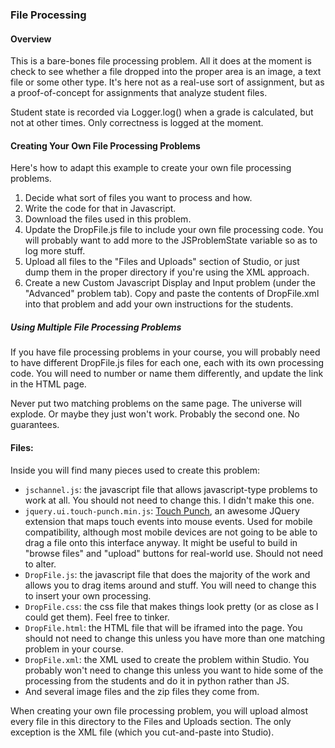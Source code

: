 ### File Processing ###

#### Overview ####
This is a bare-bones file processing problem. All it does at the moment is check to see whether a file dropped into the proper area is an image, a text file or some other type. It's here not as a real-use sort of assignment, but as a proof-of-concept for assignments that analyze student files.

Student state is recorded via Logger.log() when a grade is calculated, but not at other times. Only correctness is logged at the moment.

#### Creating Your Own File Processing Problems ####

Here's how to adapt this example to create your own file processing problems.

1. Decide what sort of files you want to process and how.
2. Write the code for that in Javascript.
3. Download the files used in this problem.
4. Update the DropFile.js file to include your own file processing code. You will probably want to add more to the JSProblemState variable so as to log more stuff.
5. Upload all files to the "Files and Uploads" section of Studio, or just dump them in the proper directory if you're using the XML approach.
6. Create a new Custom Javascript Display and Input problem (under the "Advanced" problem tab). Copy and paste the contents of DropFile.xml into that problem and add your own instructions for the students.

##### Using Multiple File Processing Problems #####

If you have file processing problems in your course, you will probably need to have different DropFile.js files for each one, each with its own processing code. You will need to number or name them differently, and update the link in the HTML page.

Never put two matching problems on the same page. The universe will explode. Or maybe they just won't work. Probably the second one. No guarantees.

#### Files: ####

Inside you will find many pieces used to create this problem:

- `jschannel.js`: the javascript file that allows javascript-type problems to work at all. You should not need to change this. I didn't make this one.
- `jquery.ui.touch-punch.min.js`: [Touch Punch](https://github.com/furf/jquery-ui-touch-punch), an awesome JQuery extension that maps touch events into mouse events. Used for mobile compatibility, although most mobile devices are not going to be able to drag a file onto this interface anyway. It might be useful to build in "browse files" and "upload" buttons for real-world use. Should not need to alter.
- `DropFile.js`: the javascript file that does the majority of the work and allows you to drag items around and stuff. You will need to change this to insert your own processing.
- `DropFile.css`: the css file that makes things look pretty (or as close as I could get them). Feel free to tinker.
- `DropFile.html`: the HTML file that will be iframed into the page. You should not need to change this unless you have more than one matching problem in your course.
- `DropFile.xml`: the XML used to create the problem within Studio. You probably won't need to change this unless you want to hide some of the processing from the students and do it in python rather than JS.
- And several image files and the zip files they come from. 

When creating your own file processing problem, you will upload almost every file in this directory to the Files and Uploads section. The only exception is the XML file (which you cut-and-paste into Studio).
